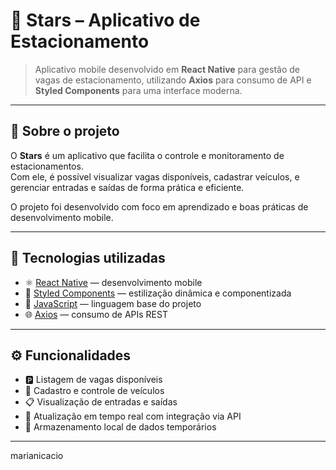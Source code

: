 # 🚗 Stars – Aplicativo de Estacionamento

> Aplicativo mobile desenvolvido em **React Native** para gestão de vagas de estacionamento, utilizando **Axios** para consumo de API e **Styled Components** para uma interface moderna.

---

## 📱 Sobre o projeto

O **Stars** é um aplicativo que facilita o controle e monitoramento de estacionamentos.  
Com ele, é possível visualizar vagas disponíveis, cadastrar veículos, e gerenciar entradas e saídas de forma prática e eficiente.

O projeto foi desenvolvido com foco em aprendizado e boas práticas de desenvolvimento mobile.

---

## 🚀 Tecnologias utilizadas

- ⚛️ [React Native](https://reactnative.dev/) — desenvolvimento mobile  
- 💅 [Styled Components](https://styled-components.com/) — estilização dinâmica e componentizada  
- 🧠 [JavaScript](https://developer.mozilla.org/pt-BR/docs/Web/JavaScript) — linguagem base do projeto  
- 🌐 [Axios](https://axios-http.com/) — consumo de APIs REST  

---

## ⚙️ Funcionalidades

- 🅿️ Listagem de vagas disponíveis  
- 🚙 Cadastro e controle de veículos  
- 📋 Visualização de entradas e saídas  
- 🔄 Atualização em tempo real com integração via API  
- 💾 Armazenamento local de dados temporários  

---

marianicacio
